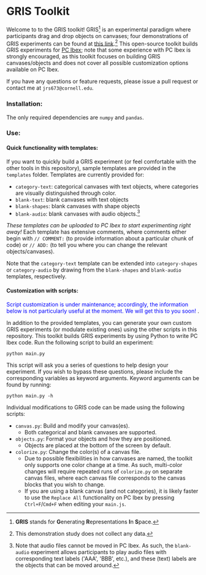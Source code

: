 # GRIS Toolkit

  Welcome to to the GRIS toolkit! GRIS[^1] is an experimental paradigm where participants drag and drop objects on canvases; four demonstrations of GRIS experiments can be found at [this link](https://farm.pcibex.net/r/vxZDAe/).[^2] This open-source toolkit builds GRIS experiments for [PC Ibex](https://doc.pcibex.net/); note that some experience with PC Ibex is strongly encouraged, as this toolkit focuses on building GRIS canvases/objects and does not cover all possible customization options available on PC Ibex.

If you have any questions or feature requests, please issue a pull request or contact me at `jrs673@cornell.edu`.  


### Installation:
The only required dependencies are `numpy` and `pandas`.

### Use:

#### Quick functionality with templates:
If you want to quickly build a GRIS experiment (or feel comfortable with the other tools in this repository), sample templates are provided in the `templates` folder. Templates are currently provided for:
- `category-text`: categorical canvases with text objects, where categories are visually distinguished through color.
- `blank-text`: blank canvases with text objects
- `blank-shapes`: blank canvases with shape objects
- `blank-audio`: blank canvases with audio objects.[^3]

*These templates can be uploaded to PC Ibex to start experimenting right away!* Each template has extensive comments, where comments either begin with `// COMMENT:` (to provide information about a particular chunk of code) or `// ADD:` (to tell you where you can change the relevant objects/canvases).


Note that the `category-text` template can be extended into `category-shapes` or `category-audio` by drawing from the `blank-shapes` and `blank-audio` templates, respectively.

#### Customization with scripts:
<span style="color:blue">Script customization is under maintenance; accordingly, the information below is not particularly useful at the moment. We will get this to you soon! </span>.

In addition to the provided templates, you can generate your own custom GRIS experiments (or modulate existing ones) using the other scripts in this repository. This toolkit builds GRIS experiments by using Python to write PC Ibex code. Run the following script to build an experiment:


```
python main.py
```
This script will ask you a series of questions to help design your experiment. If you wish to bypass these questions, please include the corresponding variables as keyword arguments. Keyword arguments can be found by running:

```
python main.py -h
```


Individual modifications to GRIS code can be made using the following scripts:
- `canvas.py`: Build and modify your canvas(es).
  - Both categorical and blank canvases are supported.
- `objects.py`: Format your objects and how they are positioned.
  - Objects are placed at the bottom of the screen by default.
- `colorize.py`: Change the color(s) of a canvas file.
  - Due to possible flexibilities in how canvases are named, the toolkit only supports one color change at a time. As such, multi-color changes will require repeated runs of `colorize.py` on separate canvas files, where each canvas file corresponds to the canvas blocks that you wish to change.
  - If you are using a blank canvas (and not categories), it is likely faster to use the `Replace All` functionality on PC Ibex by pressing `Ctrl+F`/`Cmd+F` when editing your `main.js`.










[^1]: **GRIS** stands for **G**enerating **R**epresentations **I**n **S**pace.
[^2]: This demonstration study does not collect any data. 
[^3]: Note that audio files cannot be moved in PC Ibex. As such, the `blank-audio` experiment allows participants to play audio files with corresponding text labels ('AAA', 'BBB', etc.), and these (text) labels are the objects that can be moved around. 
